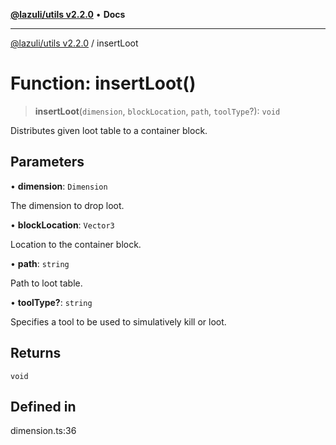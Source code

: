 [**@lazuli/utils v2.2.0**](../README.md) • **Docs**

***

[@lazuli/utils v2.2.0](../globals.md) / insertLoot

# Function: insertLoot()

> **insertLoot**(`dimension`, `blockLocation`, `path`, `toolType`?): `void`

Distributes given loot table to a container block.

## Parameters

• **dimension**: `Dimension`

The dimension to drop loot.

• **blockLocation**: `Vector3`

Location to the container block.

• **path**: `string`

Path to loot table.

• **toolType?**: `string`

Specifies a tool to be used to simulatively kill or loot.

## Returns

`void`

## Defined in

dimension.ts:36
